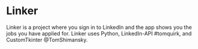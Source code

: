 # Linker
Linker is a project where you sign in to LinkedIn and the app shows you the jobs you have applied for.
Linker uses Python, LinkedIn-API #tomquirk, and CustomTkinter @TomShimansky.
